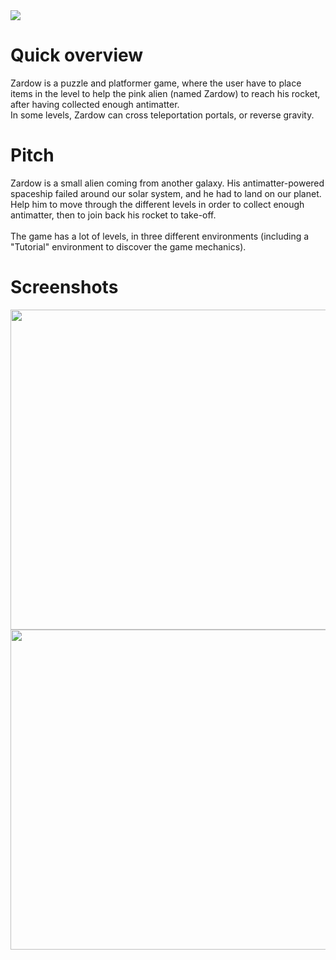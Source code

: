 <img src="http://madrau.fr/zardow/githubBase/menuTitle.png">

# Quick overview
Zardow is a puzzle and platformer game, where the user have to place items in the level to help the pink alien (named Zardow) to reach his rocket, after having collected enough antimatter.<br>
In some levels, Zardow can cross teleportation portals, or reverse gravity.

# Pitch
Zardow is a small alien coming from another galaxy. His antimatter-powered spaceship failed around our solar system, and he had to land on our planet.<br>Help him to move through the different levels in order to collect enough antimatter, then to join back his rocket to take-off.<br><br>
The game has a lot of levels, in three different environments (including a "Tutorial" environment to discover the game mechanics).<br>

# Screenshots
<img src="http://madrau.fr/zardow/githubBase/zd.png" height=512 width=512>
<img src="http://madrau.fr/zardow/githubBase/spaceSS.png" height=512 width=512>
